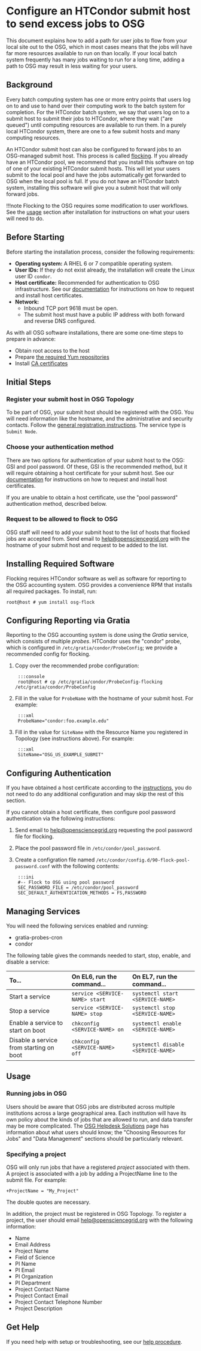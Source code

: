 Configure an HTCondor submit host to send excess jobs to OSG
============================================================

This document explains how to add a path for user jobs to flow from your local site out to the OSG,
which in most cases means that the jobs will have far more resources available to run on than locally.
If your local batch system frequently has many jobs waiting to run for a long time,
adding a path to OSG may result in less waiting for your users.

Background
----------
Every batch computing system has one or more entry points that users log on to and use to hand over their computing work
to the batch system for completion.
For the HTCondor batch system, we say that users log on to a submit host to submit their jobs to HTCondor,
where they wait ("are queued") until computing resources are available to run them.
In a purely local HTCondor system, there are one to a few submit hosts and many computing resources.

An HTCondor submit host can also be configured to forward jobs to an OSG-managed submit host.
This process is called [flocking](https://htcondor.readthedocs.io/en/stable/grid-computing/connecting-pools-with-flocking.html).
If you already have an HTCondor pool, we recommend that you install this software
on top of one of your existing HTCondor submit hosts.
This will let your users submit to the local pool and have the jobs
automatically get forwarded to OSG when the local pool is full.
If you do not have an HTCondor batch system, installing this software will give you a submit host
that will only forward jobs.

!!!note
    Flocking to the OSG requires some modification to user workflows.
    See the [usage](#usage) section after installation for instructions on what your users will need to do.


Before Starting
---------------
Before starting the installation process, consider the following requirements:

* __Operating system:__ A RHEL 6 or 7 compatible operating system.
* __User IDs:__ If they do not exist already, the installation will create the Linux user ID `condor`.
* __Host certificate:__ Recommended for authentication to OSG infrastructure.
  See our [documentation](/security/host-certs.md) for instructions on how to request and install host certificates.
* __Network:__ 
    * Inbound TCP port 9618 must be open.
    * The submit host must have a public IP address with both forward and reverse DNS configured.

As with all OSG software installations, there are some one-time steps to prepare in advance:

* Obtain root access to the host
* Prepare [the required Yum repositories](/common/yum.md)
* Install [CA certificates](/common/ca.md)


Initial Steps
-------------

### Register your submit host in OSG Topology
To be part of OSG, your submit host should be registered with the OSG.
You will need information like the hostname, and the administrative and security contacts.
Follow the [general registration instructions](/docs/common/registration#new-resources).
The service type is `Submit Node`.


### Choose your authentication method
There are two options for authentication of your submit host to the OSG: GSI and pool password.
Of these, GSI is the recommended method, but it will require obtaining a host certificate for your submit host.
See our [documentation](/security/host-certs.md) for instructions on how to request and install host certificates.

If you are unable to obtain a host certificate, use the "pool password" authentication method, described below.


### Request to be allowed to flock to OSG
OSG staff will need to add your submit host to the list of hosts that flocked jobs are accepted from.
Send email to <help@opensciencegrid.org> with the hostname of your submit host and request to be added to the list.


Installing Required Software
----------------------------
Flocking requires HTCondor software as well as software for reporting to the OSG accounting system.
OSG provides a convenience RPM that installs all required packages.
To install, run:

```console
root@host # yum install osg-flock
```


Configuring Reporting via Gratia
--------------------------------
Reporting to the OSG accounting system is done using the _Gratia_ service, which consists of multiple _probes_.
HTCondor uses the "condor" probe, which is configured in `/etc/gratia/condor/ProbeConfig`;
we provide a recommended config for flocking.

1. Copy over the recommended probe configuration:

        :::console
        root@host # cp /etc/gratia/condor/ProbeConfig-flocking /etc/gratia/condor/ProbeConfig

1. Fill in the value for `ProbeName` with the hostname of your submit host.
   For example:

        :::xml
        ProbeName="condor:foo.example.edu"
        
1. Fill in the value for `SiteName` with the Resource Name you registered in Topology (see instructions above).
   For example:
   
        :::xml
        SiteName="OSG_US_EXAMPLE_SUBMIT"


Configuring Authentication
--------------------------
If you have obtained a host certificate according to the [instructions](/security/host-certs.md),
you do not need to do any additional configuration and may skip the rest of this section.

If you cannot obtain a host certificate, then configure pool password authentication via the following instructions:

1. Send email to <help@opensciencegrid.org> requesting the pool password file for flocking.

1. Place the pool password file in `/etc/condor/pool_password`.

1. Create a configration file named `/etc/condor/config.d/90-flock-pool-password.conf` with the following contents:

        :::ini
        #-- Flock to OSG using pool password
        SEC_PASSWORD_FILE = /etc/condor/pool_password
        SEC_DEFAULT_AUTHENTICATION_METHODS = FS,PASSWORD


Managing Services
-----------------
You will need the following services enabled and running:
* gratia-probes-cron
* condor

The following table gives the commands needed to start, stop, enable, and disable a service:

To...                                       | On EL6, run the command...              | On EL7, run the command...         |
:------------------------------------------ | :-------------------------------------- | :--------------------------------- |
| Start a service                           | `service <SERVICE-NAME> start`          | `systemctl start <SERVICE-NAME>`   |
| Stop a service                            | `service <SERVICE-NAME> stop`           | `systemctl stop <SERVICE-NAME>`    |
| Enable a service to start on boot         | `chkconfig <SERVICE-NAME> on`           | `systemctl enable <SERVICE-NAME>`  |
| Disable a service from starting on boot   | `chkconfig <SERVICE-NAME> off`          | `systemctl disable <SERVICE-NAME>` |


Usage
-----
### Running jobs in OSG
Users should be aware that OSG jobs are distributed across multiple institutions across a large geographical area.
Each institution will have its own policy about the kinds of jobs that are allowed to run,
and data transfer may be more complicated.
The [OSG Helpdesk Solutions](https://support.opensciencegrid.org/support/solutions) page has information about
what users should know; the "Choosing Resources for Jobs" and "Data Management" sections should be particularly
relevant.

### Specifying a project
OSG will only run jobs that have a registered *project* associated with them.
A project is associated with a job by adding a ProjectName line to the submit file.
For example:

```file
+ProjectName = "My_Project"
```
The double quotes are necessary.

In addition, the project must be registered in OSG Topology.
To register a project, the user should email <help@opensciencegrid.org> with the following information:

- Name
- Email Address
- Project Name
- Field of Science
- PI Name
- PI Email
- PI Organization
- PI Department
- Project Contact Name
- Project Contact Email
- Project Contact Telephone Number
- Project Description

<!-- ^ C&Ped from https://support.opensciencegrid.org/support/solutions/articles/5000634360-start-or-join-a-project-in-osg-connect -->

Get Help
---------------

If you need help with setup or troubleshooting, see our [help procedure](/common/help).
